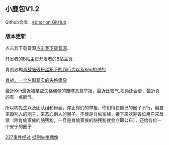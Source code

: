 ## 小鹿包V1.2
Github仓库：[editor on GitHub](https://github.com/Ken-Kano/)


### 版本更新


点击我下载音源[点击我下载音源](https://drive.google.com/u/0/uc?id=1c-HMoavx6o5Z8MzwtRb0NIUhiSEmKKKt&export=download).


开发者的B站主页[开发者的B站主页](https://space.bilibili.com/248959210).


肖战必糊[肖战脑残粉丝犯下的罪行为以及Ken想说的](https://www.xiaolvbao.club/xiaozhanbihu/)

[肖战，一个名副其实的失格偶像](https://www.xiaolvbao.club/shigeouxiang)

最近Ken最近被某些失格偶像的废瞎恶意举报，最近比较气,视频还会更，最近真的有一点脾气。

所以糊先生以及团队组和粉丝，停止你们的举报，你们待在自己的圈子不行，偏要来毁别人的圈子，来恶心别人的圈子，不愧是肖偷家族，接下来欢迎各位用户来反馈（除肖偷家族的脑残粉，一旦是肖偷家族的脑残粉就会立即公布），还给各位一个安宁的圈子

[227事件经过](https://www.bilibili.com/read/cv4918738)
[抵制失格偶像](https://www.bilibili.com/read/cv5568503)


